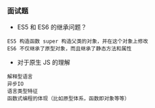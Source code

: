 ### 面试题
* ES5 和 ES6 的继承问题？
```
ES5 构造函数 super 构造父类的对象，并在这个对象上修改
ES6 不仅继承了原型对象，而且继承了静态方法和属性
```
* 对于原生 JS 的理解
```
解释型语言
异步IO
语言类型特征
函数式编程的体现（比如原型体系，函数即对象等等）

```

